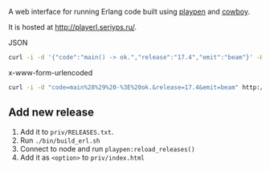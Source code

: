 A web interface for running Erlang code built using [playpen](https://github.com/thestinger/playpen)
and [cowboy](https://github.com/essen/cowboy).

It is hosted at <http://playerl.seriyps.ru/>.

JSON

```bash
curl -i -d '{"code":"main() -> ok.","release":"17.4","emit":"beam"}' -H "Content-Type: application/json" http://playerl.seriyps.ru/api/compile
```

x-www-form-urlencoded

```bash
curl -i -d "code=main%28%29%20-%3E%20ok.&release=17.4&emit=beam" http://playerl.seriyps.ru/api/compile
```

Add new release
---------------

1. Add it to `priv/RELEASES.txt`.
2. Run `./bin/build_erl.sh`
3. Connect to node and run `playpen:reload_releases()`
4. Add it as `<option>` to `priv/index.html`
